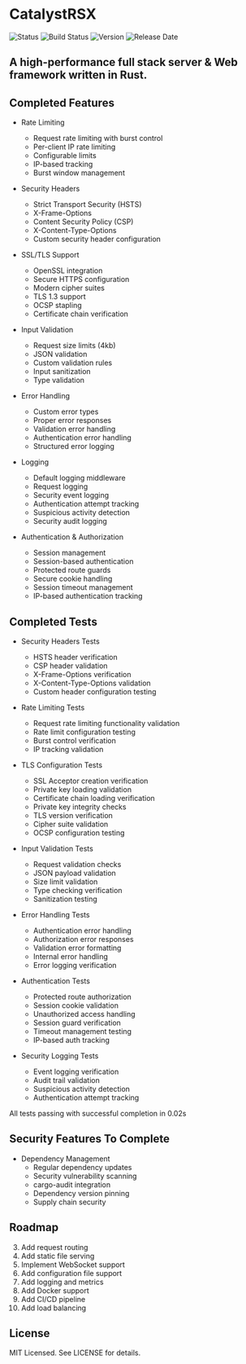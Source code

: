 # CatalystRSX


![Status](https://img.shields.io/badge/Status-Under%20Development-blue)
![Build Status](https://img.shields.io/badge/build-passing-brightgreen)
![Version](https://img.shields.io/badge/Version-0.6.0-blue)
![Release Date](https://img.shields.io/badge/Production%20Release-Jan%201%202026-yellow)

## A high-performance full stack server & Web framework written in Rust.

## Completed Features

- Rate Limiting
  - Request rate limiting with burst control
  - Per-client IP rate limiting
  - Configurable limits
  - IP-based tracking
  - Burst window management

- Security Headers
  - Strict Transport Security (HSTS)
  - X-Frame-Options
  - Content Security Policy (CSP)
  - X-Content-Type-Options
  - Custom security header configuration

- SSL/TLS Support
  - OpenSSL integration
  - Secure HTTPS configuration
  - Modern cipher suites
  - TLS 1.3 support
  - OCSP stapling
  - Certificate chain verification

- Input Validation
  - Request size limits (4kb)
  - JSON validation
  - Custom validation rules
  - Input sanitization
  - Type validation

- Error Handling
  - Custom error types
  - Proper error responses
  - Validation error handling
  - Authentication error handling
  - Structured error logging

- Logging
  - Default logging middleware
  - Request logging
  - Security event logging
  - Authentication attempt tracking
  - Suspicious activity detection
  - Security audit logging

- Authentication & Authorization
  - Session management
  - Session-based authentication
  - Protected route guards
  - Secure cookie handling
  - Session timeout management
  - IP-based authentication tracking

## Completed Tests

- Security Headers Tests
  - HSTS header verification
  - CSP header validation
  - X-Frame-Options verification
  - X-Content-Type-Options validation
  - Custom header configuration testing

- Rate Limiting Tests
  - Request rate limiting functionality validation
  - Rate limit configuration testing
  - Burst control verification
  - IP tracking validation

- TLS Configuration Tests
  - SSL Acceptor creation verification
  - Private key loading validation
  - Certificate chain loading verification
  - Private key integrity checks
  - TLS version verification
  - Cipher suite validation
  - OCSP configuration testing

- Input Validation Tests
  - Request validation checks
  - JSON payload validation
  - Size limit validation
  - Type checking verification
  - Sanitization testing

- Error Handling Tests
  - Authentication error handling
  - Authorization error responses
  - Validation error formatting
  - Internal error handling
  - Error logging verification

- Authentication Tests
  - Protected route authorization
  - Session cookie validation
  - Unauthorized access handling
  - Session guard verification
  - Timeout management testing
  - IP-based auth tracking

- Security Logging Tests
  - Event logging verification
  - Audit trail validation
  - Suspicious activity detection
  - Authentication attempt tracking

All tests passing with successful completion in 0.02s

## Security Features To Complete

- Dependency Management
  - Regular dependency updates
  - Security vulnerability scanning
  - cargo-audit integration
  - Dependency version pinning
  - Supply chain security

## Roadmap
3. Add request routing
4. Add static file serving
5. Implement WebSocket support
6. Add configuration file support
7. Add logging and metrics
8. Add Docker support
9. Add CI/CD pipeline
10. Add load balancing

## License
MIT Licensed. See LICENSE for details.